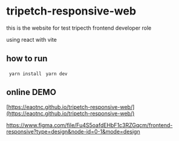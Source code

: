 # tripetch-responsive-web

this is the website for test tripecth frontend developer role

using react with vite

## how to run

` yarn install`
` yarn dev`

## online DEMO

[https://eaotnc.github.io/tripetch-responsive-web/](https://eaotnc.github.io/tripetch-responsive-web/)


https://www.figma.com/file/Fu4S5oafdEHbF1c3RZGqcm/frontend-responsive?type=design&node-id=0-1&mode=design
